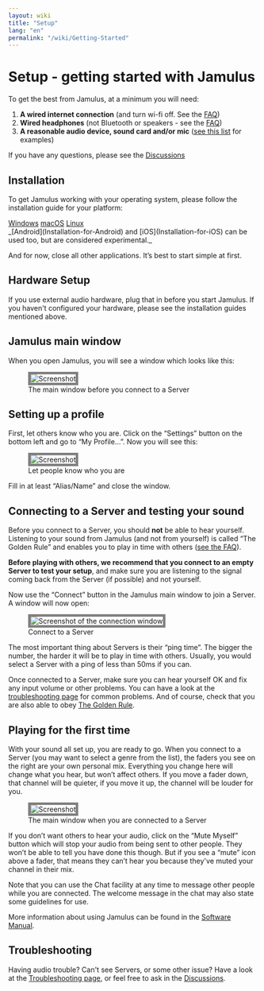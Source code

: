 ```yaml
---
layout: wiki
title: "Setup"
lang: "en"
permalink: "/wiki/Getting-Started"
---
```


# Setup - getting started with Jamulus

To get the best from Jamulus, at a minimum you will need:

1. **A wired internet connection** (and turn wi-fi off. See the [FAQ](/wiki/FAQ#why-shouldnt-i-use-wireless-equipment))
1. **Wired headphones** (not Bluetooth or speakers - see the [FAQ](/wiki/FAQ#why-shouldnt-i-use-wireless-equipment))
1. **A reasonable audio device, sound card and/or mic** ([see this list](/kb/2021/01/05/Jamulus-Sound-Devices.html) for examples)

If you have any questions, please see the [Discussions](https://github.com/jamulussoftware/jamulus/discussions)

## Installation

To get Jamulus working with your operating system, please follow the installation guide for your platform:

<div class="fx-row fx-row-start-xs button-container">
    <a href="Installation-for-Windows" class="button fx-col-100-xs">Windows</a>
    <a href="Installation-for-Macintosh" class="button fx-col-100-xs">macOS</a>
    <a href= "Installation-for-Linux" class="button fx-col-100-xs">Linux</a>
</div>
_[Android](Installation-for-Android) and [iOS](Installation-for-iOS) can be used too, but are considered experimental._

And for now, close all other applications. It’s best to start simple at first.

## Hardware Setup

If you use external audio hardware, plug that in before you start Jamulus. If you haven't configured your hardware, please see the installation guides mentioned above.

## Jamulus main window

When you open Jamulus, you will see a window which looks like this:

<figure>
  <img src="{% include img/en-screenshots/main-screen-default.inc %}" loading="lazy" alt="Screenshot" style="border: 5px solid grey;">
  <figcaption>The main window before you connect to a Server</figcaption>
</figure>


## Setting up a profile

First, let others know who you are. Click on the “Settings” button on the bottom left and go to “My Profile…”. Now you will see this:

<figure>
  <img src="{% include img/en-screenshots/settings-profile.inc %}" loading="lazy" alt="Screenshot" style="border: 5px solid grey;">
  <figcaption>Let people know who you are</figcaption>
</figure>


Fill in at least “Alias/Name” and close the window.

## Connecting to a Server and testing your sound

Before you connect to a Server, you should **not** be able to hear yourself.  Listening to your sound from Jamulus (and not from yourself) is called “The Golden Rule” and enables you to play in time with others ([see the FAQ](/wiki/FAQ#why-should-i-not-listen-to-my-own-signal)).

**Before playing with others, we recommend that you connect to an empty Server to test your setup**, and make sure you are listening to the signal coming back from the Server (if possible) and not yourself.

Now use the “Connect” button in the Jamulus main window to join a Server. A window will now open:

<figure>
  <img src="{% include img/en-screenshots/connection-setup-window.inc %}" loading="lazy" alt="Screenshot of the connection window" style="border: 5px solid grey;">
  <figcaption>Connect to a Server</figcaption>
</figure>

The most important thing about Servers is their “ping time”. The bigger the number, the harder it will be to play in time with others. Usually, you would select a Server with a ping of less than 50ms if you can.

Once connected to a Server, make sure you can hear yourself OK and fix any input volume or other problems. You can have a look at the [troubleshooting page](/wiki/Client-Troubleshooting) for common problems. And of course, check that you are also able to obey [The Golden Rule](/wiki/Client-Troubleshooting#you-all-sound-ok-but-its-difficult-to-keep-together).

## Playing for the first time

With your sound all set up, you are ready to go. When you connect to a Server (you may want to select a genre from the list), the faders you see on the right are your own personal mix. Everything you change here will change what you hear, but won’t affect others. If you move a fader down, that channel will be quieter, if you move it up, the channel will be louder for you.

<figure>
  <img src="{% include img/en-screenshots/main-screen-medium.inc %}" loading="lazy" alt="Screenshot" style="border: 5px solid grey;">
  <figcaption>The main window when you are connected to a Server</figcaption>
</figure>

If you don’t want others to hear your audio, click on the “Mute Myself” button which will stop your audio from being sent to other people. They won’t be able to tell you have done this though. But if you see a “mute” icon above a fader, that means they can’t hear you because they've muted your channel in their mix.

Note that you can use the Chat facility at any time to message other people while you are connected. The welcome message in the chat may also state some guidelines for use.

More information about using Jamulus can be found in the [Software Manual](/wiki/Software-Manual).

## Troubleshooting

Having audio trouble? Can't see Servers, or some other issue? Have a look at the [Troubleshooting page](/wiki/Client-Troubleshooting), or feel free to ask in the [Discussions](https://github.com/jamulussoftware/jamulus/discussions).
